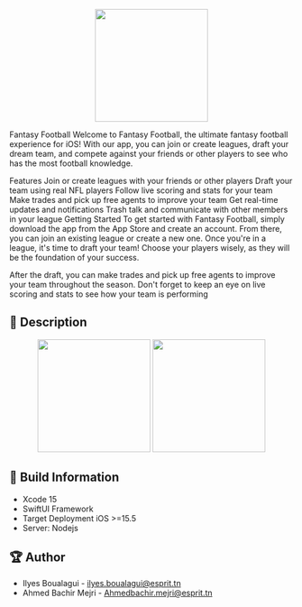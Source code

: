 
<p align="center">
  <img width="200" src="https://imgur.com/a/GPbpaki">
</p>


Fantasy Football
Welcome to Fantasy Football, the ultimate fantasy football experience for iOS! With our app, you can join or create leagues, draft your dream team, and compete against your friends or other players to see who has the most football knowledge.

Features
Join or create leagues with your friends or other players
Draft your team using real NFL players
Follow live scoring and stats for your team
Make trades and pick up free agents to improve your team
Get real-time updates and notifications
Trash talk and communicate with other members in your league
Getting Started
To get started with Fantasy Football, simply download the app from the App Store and create an account. From there, you can join an existing league or create a new one. Once you're in a league, it's time to draft your team! Choose your players wisely, as they will be the foundation of your success.

After the draft, you can make trades and pick up free agents to improve your team throughout the season. Don't forget to keep an eye on live scoring and stats to see how your team is performing


## 📖 Description

<p align="center">
  <img src="https://i.imgur.com/IzKWHrn.png" width="200" > 
  <img src="https://i.imgur.com/dylHoOz.png" width="200" > 
</p>

## 🔧 Build Information
- Xcode 15
- SwiftUI Framework
- Target Deployment iOS >=15.5
- Server: Nodejs
    
## 🏆 Author
- Ilyes Boualagui - ilyes.boualagui@esprit.tn
- Ahmed Bachir Mejri - Ahmedbachir.mejri@esprit.tn

